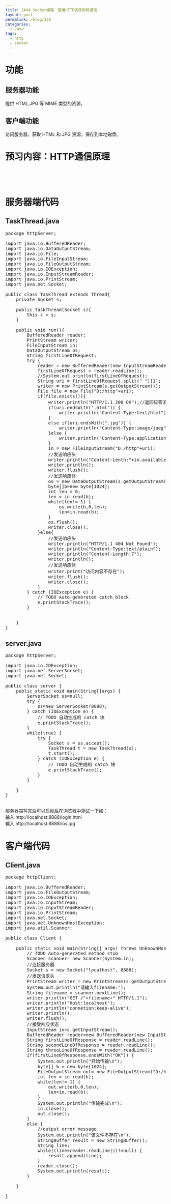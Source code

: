 ```yaml
---
title: JAVA Socket编程：使用HTTP实现网络通信
layout: post
permalink: /blog/120
categories:
  - Java
tags:
  - http
  - socket
---
```

<div id="wmd-preview-section-32" class="wmd-preview-section preview-content">
  <h1 id="功能">
    功能
  </h1>
</div>

<div id="wmd-preview-section-180" class="wmd-preview-section preview-content">
  <h2 id="服务器功能">
    服务器功能
  </h2>
  
  <p>
    提供 HTML,JPG 等 MIME 类型的资源。
  </p>
</div>

<div id="wmd-preview-section-198" class="wmd-preview-section preview-content">
  <h2 id="客户端功能">
    客户端功能
  </h2>
  
  <p>
    访问服务器，获取 HTML 和 JPG 资源，保存到本地磁盘。
  </p>
</div>

<div id="wmd-preview-section-234" class="wmd-preview-section preview-content">
  <h1 id="预习内容http通信原理">
    预习内容：HTTP通信原理
  </h1>
  
  <p>
    <a href="https://i0.wp.com/ww1.sinaimg.cn/large/9cd77f2ejw1f25ksfsm50j20dm08hta3.jpg"><img class="alignnone" src="https://i0.wp.com/ww1.sinaimg.cn/large/9cd77f2ejw1f25ksfsm50j20dm08hta3.jpg?resize=490%2C305" alt="" data-recalc-dims="1" /></a>
  </p>
  
  <p>
    &nbsp;
  </p>
  
  <p>
    <a href="https://i0.wp.com/ww2.sinaimg.cn/mw690/9cd77f2ejw1f25kuzcqy9j20ge0ogjt6.jpg"><img class="alignnone" src="https://i0.wp.com/ww2.sinaimg.cn/mw690/9cd77f2ejw1f25kuzcqy9j20ge0ogjt6.jpg?resize=590%2C880" alt="" data-recalc-dims="1" /></a>
  </p>
</div>

<div id="wmd-preview-section-274" class="wmd-preview-section preview-content">
  <h1 id="服务器端代码">
    服务器端代码
  </h1>
</div>

<div id="wmd-preview-section-831" class="wmd-preview-section preview-content">
  <h2 id="taskthreadjava">
    TaskThread.java
  </h2>
  
  <pre class="brush: java; title: ; notranslate" title="">
package httpServer;

import java.io.BufferedReader;
import java.io.DataOutputStream;
import java.io.File;
import java.io.FileInputStream;
import java.io.FileOutputStream;
import java.io.IOException;
import java.io.InputStreamReader;
import java.io.PrintStream;
import java.net.Socket;

public class TaskThread extends Thread{
	private Socket s;
	
	public TaskThread(Socket s){
		this.s = s;
	}
	
	public void run(){
		BufferedReader reader;
		PrintStream writer;
		FileInputStream in;
		DataOutputStream os;
		String firstLineOfRequest;
		try {
			reader = new BufferedReader(new InputStreamReader(s.getInputStream()));
			firstLineOfRequest = reader.readLine();
			//System.out.println(firstLineOfRequest);
			String uri = firstLineOfRequest.split(" ")[1];
			writer = new PrintStream(s.getOutputStream());
			File file = new File("D:/http"+uri);
			if(file.exists()){
				writer.println("HTTP/1.1 200 OK");//返回应答消息，并结束应答
				if(uri.endsWith(".html")) {
					writer.println("Content-Type:text/html");
				}
				else if(uri.endsWith(".jpg")) {
					writer.println("Content-Type:image/jpeg");
				}else {
					writer.println("Content-Type:application/octet-stream");
				}	
				in = new FileInputStream("D:/http"+uri);	
				//发送响应头
				writer.println("Content-Lenth:"+in.available());
				writer.println();
				writer.flush();
				//发送响应体
				os = new DataOutputStream(s.getOutputStream());
				byte[]b=new byte[1024];
				int len = 0;
				len = in.read(b);
				while(len!=-1) {
					os.write(b,0,len);
					len=in.read(b);
				}
				os.flush();
				writer.close();
			}else{
				//发送响应头
				writer.println("HTTP/1.1 404 Not Found");
				writer.println("Content-Type:text/plain");
				writer.println("Content-Length:7");
				writer.println();
				//发送响应体
				writer.print("访问内容不存在");
				writer.flush();
				writer.close();
			}
		} catch (IOException e) {
			// TODO Auto-generated catch block
			e.printStackTrace();
		}
		
		
	}
}
</pre>
</div>

<div id="wmd-preview-section-942" class="wmd-preview-section preview-content">
  <h2 id="serverjava">
    server.java
  </h2>
  
  <pre class="brush: java; title: ; notranslate" title="">
package httpServer;

import java.io.IOException;
import java.net.ServerSocket;
import java.net.Socket;

public class server {
	public static void main(String[]args) {
		ServerSocket ss=null;
		try {
			ss=new ServerSocket(8888);
		} catch (IOException e) {
			// TODO 自动生成的 catch 块
			e.printStackTrace();
		}
		while(true) {
			try {
				Socket s = ss.accept();
				TaskThread t = new TaskThread(s);
				t.start();
			} catch (IOException e) {
				// TODO 自动生成的 catch 块
				e.printStackTrace();
			}
		}
		
	}
}

</pre>
  
  <p>
    服务器端写完后可以启动后在浏览器中测试一下如：<br /> 输入 http://localhost:8888/login.html<br /> 输入 http://localhost:8888/ios.jpg
  </p>
</div>

<div id="wmd-preview-section-254" class="wmd-preview-section preview-content">
  <h1 id="客户端代码">
    客户端代码
  </h1>
</div>

<div id="wmd-preview-section-662" class="wmd-preview-section preview-content">
  <h2 id="clientjava">
    Client.java
  </h2>
  
  <pre class="brush: java; title: ; notranslate" title="">
package httpClient;

import java.io.BufferedReader;
import java.io.FileOutputStream;
import java.io.IOException;
import java.io.InputStream;
import java.io.InputStreamReader;
import java.io.PrintStream;
import java.net.Socket;
import java.net.UnknownHostException;
import java.util.Scanner;

public class Client {

	public static void main(String[] args) throws UnknownHostException, IOException {
		// TODO Auto-generated method stub
		Scanner scanner= new Scanner(System.in);
		//连接服务器
		Socket s = new Socket("localhost", 8888);
		//发送请求头	
		PrintStream writer = new PrintStream(s.getOutputStream());
		System.out.println("请输入filename:");
		String filename = scanner.nextLine();
		writer.println("GET /"+filename+" HTTP/1.1");
		writer.println("Host:localhost");
		writer.println("connetion:keep-alive");
		writer.println();
		writer.flush();
		//接受响应状态
		InputStream in=s.getInputStream();
		BufferedReader reader=new BufferedReader(new InputStreamReader(in));
		String firstLineOfResponse = reader.readLine();
		String secondLineOfResponse = reader.readLine();
		String threeLineOfResponse = reader.readLine();
		if(firstLineOfResponse.endsWith("OK")) {
			System.out.println("开始传输\n");
			byte[] b = new byte[1024];
			FileOutputStream out= new FileOutputStream("D:/http/h"+"/"+filename);
			int len = in.read(b);
			while(len!=-1) {
				out.write(b,0,len);
				len=in.read(b);
			}
			System.out.println("传输完成\n");
			in.close();
			out.close();
		}
		else {
			//output error message
			System.out.println("该文件不存在\n");
			StringBuffer result = new StringBuffer();
			String line;
			while((line=reader.readLine())!=null) {
				result.append(line);
			}
			reader.close();
			System.out.println(result);
		}
	
	}

}

</pre>
</div>